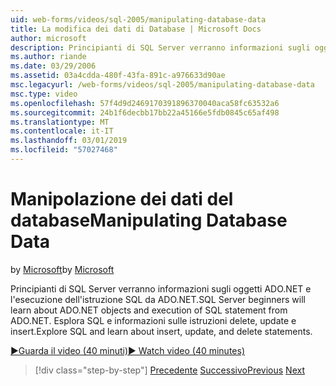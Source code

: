 ```yaml
---
uid: web-forms/videos/sql-2005/manipulating-database-data
title: La modifica dei dati di Database | Microsoft Docs
author: microsoft
description: Principianti di SQL Server verranno informazioni sugli oggetti ADO.NET e l'esecuzione dell'istruzione SQL da ADO.NET. Esplora SQL e scopri insert, update e delete sta....
ms.author: riande
ms.date: 03/29/2006
ms.assetid: 03a4cdda-480f-43fa-891c-a976633d90ae
msc.legacyurl: /web-forms/videos/sql-2005/manipulating-database-data
msc.type: video
ms.openlocfilehash: 57f4d9d2469170391896370040aca58fc63532a6
ms.sourcegitcommit: 24b1f6decbb17bb22a45166e5fdb0845c65af498
ms.translationtype: MT
ms.contentlocale: it-IT
ms.lasthandoff: 03/01/2019
ms.locfileid: "57027468"
---
```

<a name="manipulating-database-data"></a><span data-ttu-id="875ae-104">Manipolazione dei dati del database</span><span class="sxs-lookup"><span data-stu-id="875ae-104">Manipulating Database Data</span></span>
====================
<span data-ttu-id="875ae-105">by [Microsoft](https://github.com/microsoft)</span><span class="sxs-lookup"><span data-stu-id="875ae-105">by [Microsoft](https://github.com/microsoft)</span></span>

<span data-ttu-id="875ae-106">Principianti di SQL Server verranno informazioni sugli oggetti ADO.NET e l'esecuzione dell'istruzione SQL da ADO.NET.</span><span class="sxs-lookup"><span data-stu-id="875ae-106">SQL Server beginners will learn about ADO.NET objects and execution of SQL statement from ADO.NET.</span></span> <span data-ttu-id="875ae-107">Esplora SQL e informazioni sulle istruzioni delete, update e insert.</span><span class="sxs-lookup"><span data-stu-id="875ae-107">Explore SQL and learn about insert, update, and delete statements.</span></span>

[<span data-ttu-id="875ae-108">&#9654;Guarda il video (40 minuti)</span><span class="sxs-lookup"><span data-stu-id="875ae-108">&#9654; Watch video (40 minutes)</span></span>](https://channel9.msdn.com/Blogs/ASP-NET-Site-Videos/manipulating-database-data)

> [!div class="step-by-step"]
> <span data-ttu-id="875ae-109">[Precedente](designing-relational-database-tables.md)
> [Successivo](more-structured-query-language.md)</span><span class="sxs-lookup"><span data-stu-id="875ae-109">[Previous](designing-relational-database-tables.md)
[Next](more-structured-query-language.md)</span></span>
